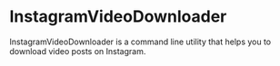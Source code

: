 # InstagramVideoDownloader
InstagramVideoDownloader is a command line utility that helps you to download video posts on Instagram.
